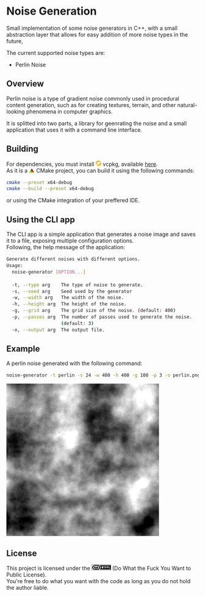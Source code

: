 # Noise Generation

Small implementation of some noise generators in C++, with a small abstraction layer that allows for easy addition of more noise types in the future,

The current supported noise types are:
- Perlin Noise

## Overview
Perlin noise is a type of gradient noise commonly used in procedural content generation, such as for creating textures, terrain, and other natural-looking phenomena in computer graphics.

It is splitted into two parts, a library for geenrating the noise and a small application that uses it with a command line interface.

## Building
For dependencies, you must install ![](docs/vcpkg.png) vcpkg, available [here](https://vcpkg.io/).  
As it is a ![](docs/cmake.png) CMake project, you can build it using the following commands:

```bash
cmake --preset x64-debug
cmake --build --preset x64-debug
```

or using the CMake integration of your preffered IDE.

## Using the CLI app

The CLI app is a simple application that generates a noise image and saves it to a file, exposing multiple configuration options.  
Following, the help message of the application:

```bash
Generate different noises with different options.
Usage:
  noise-generator [OPTION...]

  -t, --type arg    The type of noise to generate.
  -s, --seed arg    Seed used by the generator
  -w, --width arg   The width of the noise.
  -h, --height arg  The height of the noise.
  -g, --grid arg    The grid size of the noise. (default: 400)
  -p, --passes arg  The number of passes used to generate the noise.
                    (default: 3)
  -o, --output arg  The output file.
```

## Example
A perlin noise generated with the following command:
```bash
noise-generator -t perlin -s 24 -w 400 -h 400 -g 100 -p 3 -o perlin.png
```
![](docs/perlin.png)

## License

This project is licensed under the <img src="docs/wtfpl.png" width="50" height="15"/> (Do What the Fuck You Want to Public License).  
You're free to do what you want with the code as long as you do not hold the author liable.
